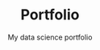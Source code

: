 ---
title: Portfolio
subtitle: >-
  My data science portfolio
img_path: images/portfolio.jpg
seo:
  title: Portfolio
  description: My data science portfolio
  extra:
    - name: og:type
      value: website
      keyName: property
    - name: og:title
      value: Portfolio
      keyName: property
    - name: og:description
      value: My data science portfolio
      keyName: property
    - name: og:image
      value: images/portfolio.jpg
      keyName: property
      relativeUrl: true
    - name: twitter:card
      value: summary_large_image
    - name: twitter:title
      value: Portfolio
    - name: twitter:description
      value: My data science portfolio
    - name: twitter:image
      value: images/portfolio.jpg
      relativeUrl: true
layout: portfolio
---
